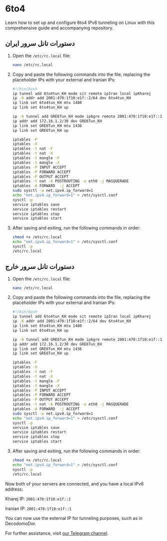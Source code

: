 # 6to4

Learn how to set up and configure 6to4 IPv6 tunneling on Linux with this comprehensive guide and accompanying repository.

## دستورات تانل سرور ایران

1. Open the `/etc/rc.local` file:
   ```bash
   nano /etc/rc.local
   ```

2. Copy and paste the following commands into the file, replacing the placeholder IPs with your external and Iranian IPs:
   ```bash
   #!/bin/bash
   ip tunnel add 6to4tun_KH mode sit remote ipIran local ipKharej
   ip -6 addr add 2001:470:1f10:e1f::2/64 dev 6to4tun_KH
   ip link set 6to4tun_KH mtu 1480
   ip link set 6to4tun_KH up

   ip -6 tunnel add GRE6Tun_KH mode ip6gre remote 2001:470:1f10:e1f::1 local 2001:470:1f10:e1f::2
   ip addr add 172.16.1.2/30 dev GRE6Tun_KH
   ip link set GRE6Tun_KH mtu 1436
   ip link set GRE6Tun_KH up

   iptables -F
   iptables -X
   iptables -t nat -F
   iptables -t nat -X
   iptables -t mangle -F
   iptables -t mangle -X
   iptables -P INPUT ACCEPT
   iptables -P FORWARD ACCEPT
   iptables -P OUTPUT ACCEPT
   iptables -t nat -A POSTROUTING -o eth0 -j MASQUERADE
   iptables -A FORWARD  -j ACCEPT
   sudo sysctl -w net.ipv4.ip_forward=1
   echo "net.ipv4.ip_forward=1" > /etc/sysctl.conf
   sysctl -p
   service iptables save
   service iptables restart
   service iptables stop
   service iptables start
   ```

3. After saving and exiting, run the following commands in order:
   ```bash
   chmod +x /etc/rc.local
   echo "net.ipv4.ip_forward=1" > /etc/sysctl.conf 
   sysctl -p
   /etc/rc.local
   ```

## دستورات تانل سرور خارج

1. Open the `/etc/rc.local` file:
   ```bash
   nano /etc/rc.local
   ```

2. Copy and paste the following commands into the file, replacing the placeholder IPs with your external and Iranian IPs:
   ```bash
   #!/bin/bash
   ip tunnel add 6to4tun_KH mode sit remote ipIran local ipKharej
   ip -6 addr add 2001:470:1f10:e1f::2/64 dev 6to4tun_KH
   ip link set 6to4tun_KH mtu 1480
   ip link set 6to4tun_KH up

   ip -6 tunnel add GRE6Tun_KH mode ip6gre remote 2001:470:1f10:e1f::1 local 2001:470:1f10:e1f::2
   ip addr add 172.16.1.2/30 dev GRE6Tun_KH
   ip link set GRE6Tun_KH mtu 1436
   ip link set GRE6Tun_KH up

   iptables -F
   iptables -X
   iptables -t nat -F
   iptables -t nat -X
   iptables -t mangle -F
   iptables -t mangle -X
   iptables -P INPUT ACCEPT
   iptables -P FORWARD ACCEPT
   iptables -P OUTPUT ACCEPT
   iptables -t nat -A POSTROUTING -o eth0 -j MASQUERADE
   iptables -A FORWARD  -j ACCEPT
   sudo sysctl -w net.ipv4.ip_forward=1
   echo "net.ipv4.ip_forward=1" > /etc/sysctl.conf
   sysctl -p
   service iptables save
   service iptables restart
   service iptables stop
   service iptables start
   ```

3. After saving and exiting, run the following commands in order:
   ```bash
   chmod +x /etc/rc.local
   echo "net.ipv4.ip_forward=1" > /etc/sysctl.conf 
   sysctl -p
   /etc/rc.local
   ```

Now both of your servers are connected, and you have a local IPv6 address:

Kharej IP: `2001:470:1f10:e1f::2`

Iranian IP: `2001:470:1f10:e1f::1`

You can now use the external IP for tunneling purposes, such as in DecodomoDor.

For further assistance, visit [our Telegram channel](https://t.me/nyx_host).
